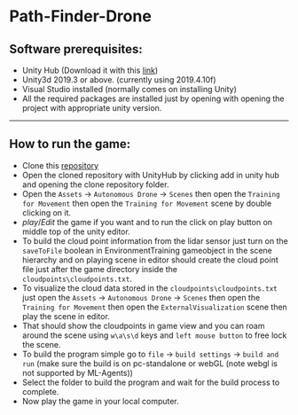 # Path-Finder-Drone

## Software prerequisites: 
* Unity Hub (Download it with this [link](https://unity3d.com/get-unity/download))
* Unity3d 2019.3 or above. (currently using 2019.4.10f)
* Visual Studio installed (normally comes on installing Unity)
* All the required packages are installed just by opening with opening the project with appropriate unity version.

-----

## How to run the game:
* Clone this [repository](https://github.com/Hemanth759/Path-Finder-Drone)
* Open the cloned repository with UnityHub by clicking add in unity hub and opening the clone repository folder.
* Open the `Assets` -> `Autonomous Drone` -> `Scenes` then open the `Training for Movement` then open the `Training for Movement` scene by double clicking on it.
* *play*/*Edit* the game if you want and to run the click on play button on middle top of the unity editor.
* To build the cloud point information from the lidar sensor just turn on the `saveToFile` boolean in EnvironmentTraining gameobject in the scene hierarchy and on playing scene in editor should create the cloud point file just after the game directory inside the `cloudpoints\cloudpoints.txt`.
* To visualize the cloud data stored in the `cloudpoints\cloudpoints.txt` just open the `Assets` -> `Autonomous Drone` -> `Scenes` then open the `Training for Movement` then open the `ExternalVisualization` scene then play the scene in editor.
* That should show the cloudpoints in game view and you can roam around the scene using `w\a\s\d` keys and `left mouse button` to free lock the scene.
* To build the program simple go to `file` -> `build settings` -> `build and run` (make sure the build is on pc-standalone or webGL (note webgl is not supported by ML-Agents))
* Select the folder to build the program and wait for the build process to complete.
* Now play the game in your local computer.
